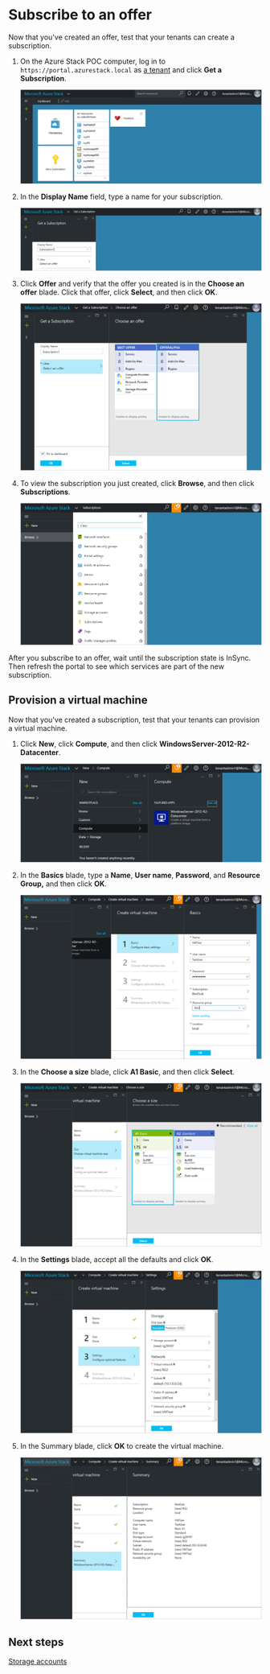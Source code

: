 ﻿<properties
	pageTitle="Subscribe to an offer and then provision a VM in Azure Stack (tenant) | Microsoft Azure"
	description="As a tenant, learn how to subscribe to an offer and then provision a VM in Azure Stack."
	services="azure-stack"
	documentationCenter=""
	authors="ErikjeMS"
	manager="v-kiwhit"
	editor=""/>

<tags
	ms.service="azure-stack"
	ms.workload="na"
	ms.tgt_pltfrm="na"
	ms.devlang="na"
	ms.topic="article"
	ms.date="01/29/2016"
	ms.author="erikje"/>

# Subscribe to an offer

Now that you've created an offer, test that your tenants can  create a subscription.

1.  On the Azure Stack POC computer, log in to `https://portal.azurestack.local` as [a tenant](azure-stack-connect-azure-stack.md#log-in-as-a-tenant) and click **Get a Subscription**.

    ![](media/azure-stack-subscribe-plan-provision-vm/image1.png)

2.  In the **Display Name** field, type a name for your subscription.

	![](media/azure-stack-subscribe-plan-provision-vm/image2.png)

3.  Click **Offer** and verify that the offer you created is in the **Choose an offer** blade. Click that offer, click **Select**, and then click **OK**.  

	![](media/azure-stack-subscribe-plan-provision-vm/image3.png)

4.  To view the subscription you just created, click **Browse**, and then click **Subscriptions**.  

	![](media/azure-stack-subscribe-plan-provision-vm/image4.png)

After you subscribe to an offer, wait until the subscription state is InSync. Then refresh the portal to see which services are part of the new subscription.

## Provision a virtual machine

Now that you've created a subscription, test that your tenants can provision a virtual machine.

1.  Click **New**, click **Compute**, and then click **WindowsServer-2012-R2-Datacenter**.  

	![](media/azure-stack-subscribe-plan-provision-vm/image5.png)

2.  In the **Basics** blade, type a **Name**, **User name**, **Password**, and **Resource Group,** and then click **OK**.  

	![](media/azure-stack-subscribe-plan-provision-vm/image6.png)

3.  In the **Choose a size** blade, click **A1 Basic**, and then click **Select**.  

	![](media/azure-stack-subscribe-plan-provision-vm/image7.png)

4.  In the **Settings** blade, accept all the defaults and click **OK**.  

	![](media/azure-stack-subscribe-plan-provision-vm/image8.png)

5.  In the Summary blade, click **OK** to create the virtual machine.  

	![](media/azure-stack-subscribe-plan-provision-vm/image9.png)



## Next steps

[Storage accounts](azure-stack-provision-storage-account.md)
